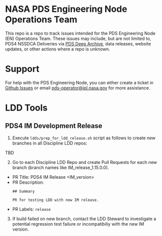 # NASA PDS Engineering Node Operations Team
This repo is a repo to track issues intended for the PDS Engineering Node (EN) Operations Team. These issues may include, but are not limited to, PDS4 NSSDCA Deliveries via [PDS Deep Archive](https://nasa-pds.github.io/pds-deep-archive/index.html), data releases, website updates, or other actions where a repo is unknown.

# Support
For help with the PDS Engineering Node, you can either create a ticket in [Github Issues](https://github.com/NASA-PDS/pdsen-operations/issues) or email pds-operator@jpl.nasa.gov for more assistance.

# LDD Tools

## PDS4 IM Development Release

1. Execute `ldds/prep_for_ldd_release.sh` script as follows to create new branches in all Discipline LDD repos:

TBD

2. Go to each Discipline LDD Repo and create Pull Requests for each new branch (branch names like IM_release_1.15.0.0).
  * PR Title: PDS4 IM Release <IM_version>
  * PR Description:
    ```
    ## Summary
    
    PR for testing LDD with new IM release.
    ```
  * PR Labels: `release`

3. If build failed on new branch, contact the LDD Steward to investigate a potential regression test failure or incompatibiliy with the new IM version.

